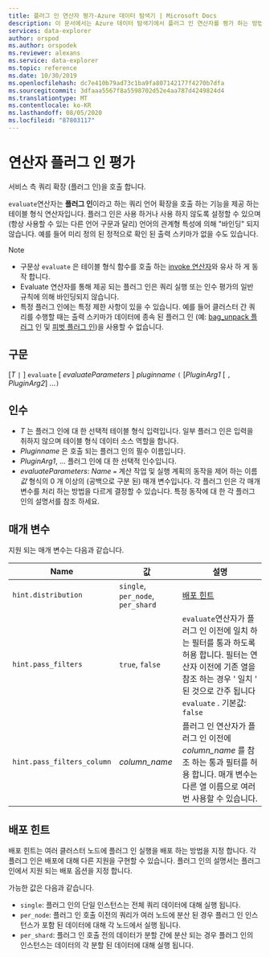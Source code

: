 ```yaml
---
title: 플러그 인 연산자 평가-Azure 데이터 탐색기 | Microsoft Docs
description: 이 문서에서는 Azure 데이터 탐색기에서 플러그 인 연산자를 평가 하는 방법을 설명 합니다.
services: data-explorer
author: orspod
ms.author: orspodek
ms.reviewer: alexans
ms.service: data-explorer
ms.topic: reference
ms.date: 10/30/2019
ms.openlocfilehash: dc7e410b79ad73c1ba9fa807142177f4270b7dfa
ms.sourcegitcommit: 3dfaaa5567f8a5598702d52e4aa787d4249824d4
ms.translationtype: MT
ms.contentlocale: ko-KR
ms.lasthandoff: 08/05/2020
ms.locfileid: "87803117"
---
```

# <a name="evaluate-operator-plugins"></a>연산자 플러그 인 평가

서비스 측 쿼리 확장 (플러그 인)을 호출 합니다.

`evaluate`연산자는 **플러그 인**이라고 하는 쿼리 언어 확장을 호출 하는 기능을 제공 하는 테이블 형식 연산자입니다. 플러그 인은 사용 하거나 사용 하지 않도록 설정할 수 있으며 (항상 사용할 수 있는 다른 언어 구문과 달리) 언어의 관계형 특성에 의해 "바인딩" 되지 않습니다. 예를 들어 미리 정의 된 정적으로 확인 된 출력 스키마가 없을 수도 있습니다.

> [!NOTE]
> * 구문상 `evaluate` 은 테이블 형식 함수를 호출 하는 [invoke 연산자](./invokeoperator.md)와 유사 하 게 동작 합니다.
> * Evaluate 연산자를 통해 제공 되는 플러그 인은 쿼리 실행 또는 인수 평가의 일반 규칙에 의해 바인딩되지 않습니다.
> * 특정 플러그 인에는 특정 제한 사항이 있을 수 있습니다. 예를 들어 클러스터 간 쿼리를 수행할 때는 출력 스키마가 데이터에 종속 된 플러그 인 (예: [bag_unpack 플러그](./bag-unpackplugin.md) 인 및 [피벗 플러그 인](./pivotplugin.md))을 사용할 수 없습니다.

## <a name="syntax"></a>구문 

[*T* `|` ] `evaluate` [ *evaluateParameters* ] *pluginname* `(` [*PluginArg1* [ `,` *PluginArg2*] ...`)`

## <a name="arguments"></a>인수

* *T* 는 플러그 인에 대 한 선택적 테이블 형식 입력입니다. 일부 플러그 인은 입력을 취하지 않으며 테이블 형식 데이터 소스 역할을 합니다.
* *Pluginname* 은 호출 되는 플러그 인의 필수 이름입니다.
* *PluginArg1*, ... 플러그 인에 대 한 선택적 인수입니다.
* *evaluateParameters*: *Name* `=` 계산 작업 및 실행 계획의 동작을 제어 하는 이름 *값* 형식의 0 개 이상의 (공백으로 구분 된) 매개 변수입니다. 각 플러그 인은 각 매개 변수를 처리 하는 방법을 다르게 결정할 수 있습니다. 특정 동작에 대 한 각 플러그 인의 설명서를 참조 하세요.  

## <a name="parameters"></a>매개 변수

지원 되는 매개 변수는 다음과 같습니다. 

  |Name                |값                           |설명                                |
  |--------------------|---------------------------------|-------------------------------------------|
  |`hint.distribution` |`single`, `per_node`, `per_shard`| [배포 힌트](#distribution-hints) |
  |`hint.pass_filters` |`true`, `false`| `evaluate`연산자가 플러그 인 이전에 일치 하는 필터를 통과 하도록 허용 합니다. 필터는 연산자 이전에 기존 열을 참조 하는 경우 ' 일치 ' 된 것으로 간주 됩니다 `evaluate` . 기본값: `false` |
  |`hint.pass_filters_column` |*column_name*| 플러그 인 연산자가 플러그 인 이전에 *column_name* 를 참조 하는 통과 필터를 허용 합니다. 매개 변수는 다른 열 이름으로 여러 번 사용할 수 있습니다. |

## <a name="distribution-hints"></a>배포 힌트

배포 힌트는 여러 클러스터 노드에 플러그 인 실행을 배포 하는 방법을 지정 합니다. 각 플러그 인은 배포에 대해 다른 지원을 구현할 수 있습니다. 플러그 인의 설명서는 플러그 인에서 지원 되는 배포 옵션을 지정 합니다.

가능한 값은 다음과 같습니다.

* `single`: 플러그 인의 단일 인스턴스는 전체 쿼리 데이터에 대해 실행 됩니다.
* `per_node`: 플러그 인 호출 이전의 쿼리가 여러 노드에 분산 된 경우 플러그 인 인스턴스가 포함 된 데이터에 대해 각 노드에서 실행 됩니다.
* `per_shard`: 플러그 인 호출 전의 데이터가 분할 간에 분산 되는 경우 플러그 인의 인스턴스는 데이터의 각 분할 된 데이터에 대해 실행 됩니다.

